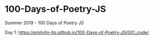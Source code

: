 # 100-Days-of-Poetry-JS
Summer 2019 - 100 Days of Poetry JS

Day 1: https://emilylin-itp.github.io/100-Days-of-Poetry-JS/001_code/
